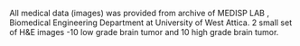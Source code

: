 All medical data (images) was provided from archive of MEDISP LAB , Biomedical Engineering Department at University of West Attica.
2 small set of H&E images -10 low grade brain tumor and 10 high grade brain tumor.
